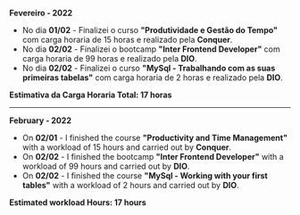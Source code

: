 **Fevereiro - 2022**

- No dia **01/02** - Finalizei o curso **"Produtividade e Gestão do Tempo"** com carga horaria de 15 horas e realizado pela **Conquer**.
- No dia **02/02** - Finalizei o bootcamp **"Inter Frontend Developer"** com carga horaria de 99 horas e realizado pela **DIO**.
- No dia **02/02** - Finalizei o curso **"MySql - Trabalhando com as suas primeiras tabelas"** com carga horaria de 2 horas e realizado pela **DIO**.

**Estimativa da Carga Horaria Total: 17 horas**

-----------------
**February - 2022**

- On **02/01** - I finished the course **"Productivity and Time Management"** with a workload of 15 hours and carried out by **Conquer**.
- On **02/02** - I finished the bootcamp **"Inter Frontend Developer"** with a workload of 99 hours and carried out by **DIO**.
- On **02/02** - I finished the course **"MySql - Working with your first tables"** with a workload of 2 hours and carried out by **DIO**.


**Estimated workload Hours: 17 hours**